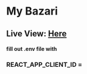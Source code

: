 # My Bazari

## Live View: [Here](https://my-bazari.netlify.app/)

#### fill out .env file with

### REACT_APP_CLIENT_ID =

